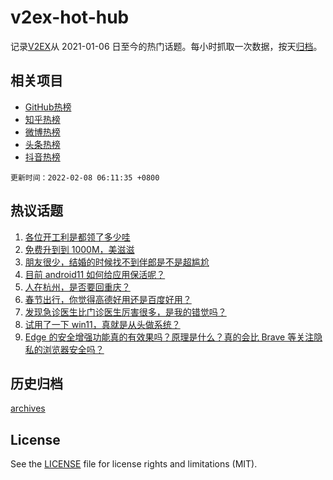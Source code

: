 # v2ex-hot-hub

 记录[V2EX](https://www.v2ex.com/)从 2021-01-06 日至今的热门话题。每小时抓取一次数据，按天[归档](archives)。
 
 ## 相关项目

- [GitHub热榜](https://github.com/lonnyzhang423/github-hot-hub)
- [知乎热榜](https://github.com/lonnyzhang423/zhihu-hot-hub)
- [微博热榜](https://github.com/lonnyzhang423/weibo-hot-hub)
- [头条热榜](https://github.com/lonnyzhang423/toutiao-hot-hub)
- [抖音热榜](https://github.com/lonnyzhang423/douyin-hot-hub)


 `更新时间：2022-02-08 06:11:35 +0800`

## 热议话题

1. [各位开工利是都领了多少哇](https://www.v2ex.com/t/832169)
1. [免费升到到 1000M，美滋滋](https://www.v2ex.com/t/832168)
1. [朋友很少，结婚的时候找不到伴郎是不是超尴尬](https://www.v2ex.com/t/832171)
1. [目前 android11 如何给应用保活呢？](https://www.v2ex.com/t/832165)
1. [人在杭州，是否要回重庆？](https://www.v2ex.com/t/832208)
1. [春节出行，你觉得高德好用还是百度好用？](https://www.v2ex.com/t/832188)
1. [发现急诊医生比门诊医生厉害很多，是我的错觉吗？](https://www.v2ex.com/t/832179)
1. [试用了一下 win11，真就是从头做系统？](https://www.v2ex.com/t/832299)
1. [Edge 的安全增强功能真的有效果吗？原理是什么？真的会比 Brave 等关注隐私的浏览器安全吗？](https://www.v2ex.com/t/832206)

## 历史归档

[archives](archives)

## License

See the [LICENSE](LICENSE) file for license rights and limitations (MIT).
